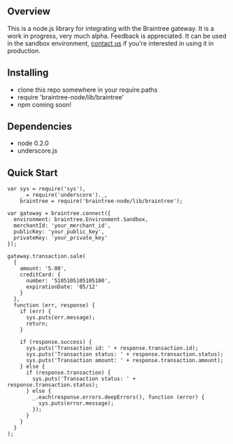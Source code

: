 ## Overview

This is a node.js library for integrating with the Braintree gateway. It is a work in progress, very much alpha. Feedback is appreciated.
It can be used in the sandbox environment, [contact us](mailto:support@getbraintree.com) if you're interested in using
it in production.

## Installing

* clone this repo somewhere in your require.paths
* require 'braintree-node/lib/braintree'
* npm coming soon!

## Dependencies

* node 0.2.0
* underscore.js

## Quick Start

    var sys = require('sys'),
        _ = require('underscore')._,
        braintree = require('braintree-node/lib/braintree');

    var gateway = braintree.connect({
      environment: braintree.Environment.Sandbox,
      merchantId: 'your_merchant_id',
      publicKey: 'your_public_key',
      privateKey: 'your_private_key'
    });

    gateway.transaction.sale(
      {
        amount: '5.00',
        creditCard: {
          number: '5105105105105100',
          expirationDate: '05/12'
        }
      },
      function (err, response) {
        if (err) {
          sys.puts(err.message);
          return;
        }

        if (response.success) {
          sys.puts('Transaction id: ' + response.transaction.id);
          sys.puts('Transaction status: ' + response.transaction.status);
          sys.puts('Transaction amount: ' + response.transaction.amount);
        } else {
          if (response.transaction) {
            sys.puts('Transaction status: ' + response.transaction.status);
          } else {
            _.each(response.errors.deepErrors(), function (error) {
              sys.puts(error.message);
            });
          }
        }
      }
    );

